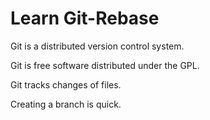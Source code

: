 # Learn Git-Rebase

Git is a distributed version control system.

Git is free software distributed under the GPL.

Git tracks changes of files.

Creating a branch is quick.
